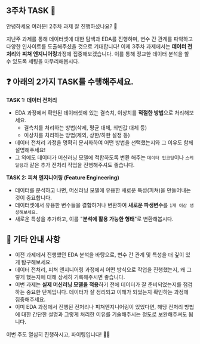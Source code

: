 ## 3주차 TASK 📢

안녕하세요 여러분! 2주차 과제 잘 진행하셨나요? 👏

지난주 과제를 통해 데이터셋에 대한 탐색과 EDA를 진행하며, 변수 간 관계를 파악하고 다양한 인사이트를 도출해주셨을 것으로 기대합니다! 이제 3주차 과제에서는 **데이터 전처리**와 **피쳐 엔지니어링**과정에 집중해보겠습니다. 이를 통해 정교한 데이터 분석을 할 수 있도록 세팅을 마무리해봅시다.

## ❓ 아래의 2가지 TASK를 수행해주세요.

**TASK 1: 데이터 전처리**
- EDA 과정에서 확인된 데이터셋에 있는 결측치, 이상치를 **적절한 방법**으로 처리해보세요.
  - 결측치를 처리하는 방법(삭제, 평균 대체, 최빈값 대체 등)
  - 이상치를 처리하는 방법(제외, 상한/하한 설정 등)
- 데이터 전처리 과정을 명확히 문서화하여 어떤 방법을 선택했는지와 그 이유도 함께 설명해주세요!
- 그 외에도 데이터가 머신러닝 모델에 적합하도록 변환 해주는 ```데이터 인코딩```이나 ```스케일링```과 같은 추가 전처리 작업을 진행해주셔도 좋습니다.

**TASK 2: 피쳐 엔지니어링 (Feature Engineering)**
- 데이터를 분석하고 나면, 머신러닝 모델에 유용한 새로운 특성(피쳐)을 만들어내는 것이 중요합니다.
- 데이터셋에서 유용한 변수들을 결합하거나 변환하여 **새로운 파생변수**를 ```1개 이상 생성해보세요.```
- 새로운 특성을 추가하고, 이를 "**분석에 활용 가능한 형태**"로 변환해봅시다.


## 📌 기타 안내 사항
- 이전 과제에서 진행했던 EDA 분석을 바탕으로, 변수 간 관계 및 특성을 더 깊이 있게 탐구해보세요. 
- 데이터 전처리, 피쳐 엔지니어링 과정에서 어떤 방식으로 작업을 진행했는지, 왜 그렇게 했는지에 대해 상세히 기록해주시면 좋습니다.
- 이번 과제는 **실제 머신러닝 모델을 적용**하기 전에 데이터가 잘 준비되었는지를 점검하는 중요한 단계입니다. 데이터가 잘 정리되고 이해가 되었는지 확인하는 과정에 집중해주세요.
- 이미 EDA 과정에서 진행된 전처리나 피쳐엔지니어링이 있었다면, 해당 전처리 방법에 대한 간단한 설명과 그렇게 처리한 이유를 기술해주시는 정도로 보완해주셔도 됩니다.
  
이번 주도 열심히 진행하시고, 파이팅입니다! 💪😊

